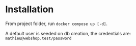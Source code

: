 # Installation

From project folder, run `docker compose up [-d]`.

A default user is seeded on db creation, the credentials are: `mathieu@webshop.test/password`

